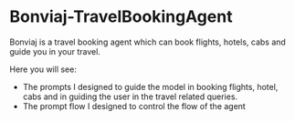 # Bonviaj-TravelBookingAgent
Bonviaj is a travel booking agent which can book flights, hotels, cabs and guide you in your travel.

Here you will see:
- The prompts I designed to guide the model in booking flights, hotel, cabs and in guiding the user in the travel related queries.
- The prompt flow I designed to control the flow of the agent
